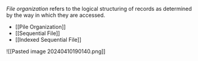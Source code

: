 *File organization* refers to the logical structuring of records as determined by the way in which they are accessed. 

 - [[Pile Organization]]
 - [[Sequential File]]
 - [[Indexed Sequential File]]


![[Pasted image 20240410190140.png]]